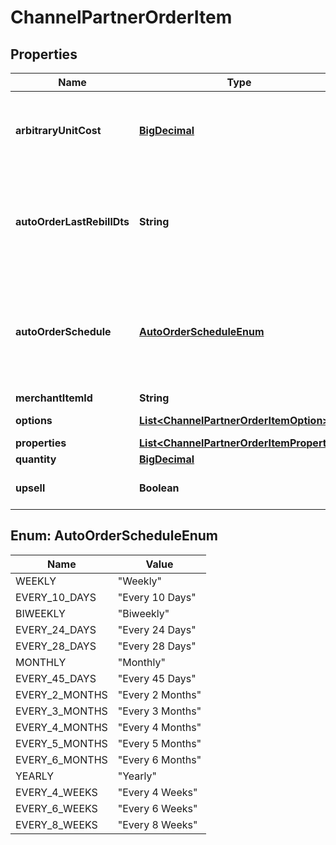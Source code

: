 
# ChannelPartnerOrderItem

## Properties
Name | Type | Description | Notes
------------ | ------------- | ------------- | -------------
**arbitraryUnitCost** | [**BigDecimal**](BigDecimal.md) | Arbitrary unit cost for this item that differs from the listed price |  [optional]
**autoOrderLastRebillDts** | **String** | Optional date/time of the last rebill if this item is part of an auto (recurring) order |  [optional]
**autoOrderSchedule** | [**AutoOrderScheduleEnum**](#AutoOrderScheduleEnum) | The frequency schedule for this item if this item is part of an auto (recurring) order |  [optional]
**merchantItemId** | **String** | Item ID |  [optional]
**options** | [**List&lt;ChannelPartnerOrderItemOption&gt;**](ChannelPartnerOrderItemOption.md) | Item options |  [optional]
**properties** | [**List&lt;ChannelPartnerOrderItemProperty&gt;**](ChannelPartnerOrderItemProperty.md) | Properties |  [optional]
**quantity** | [**BigDecimal**](BigDecimal.md) | Quantity |  [optional]
**upsell** | **Boolean** | True if this item was an upsell item. |  [optional]


<a name="AutoOrderScheduleEnum"></a>
## Enum: AutoOrderScheduleEnum
Name | Value
---- | -----
WEEKLY | &quot;Weekly&quot;
EVERY_10_DAYS | &quot;Every 10 Days&quot;
BIWEEKLY | &quot;Biweekly&quot;
EVERY_24_DAYS | &quot;Every 24 Days&quot;
EVERY_28_DAYS | &quot;Every 28 Days&quot;
MONTHLY | &quot;Monthly&quot;
EVERY_45_DAYS | &quot;Every 45 Days&quot;
EVERY_2_MONTHS | &quot;Every 2 Months&quot;
EVERY_3_MONTHS | &quot;Every 3 Months&quot;
EVERY_4_MONTHS | &quot;Every 4 Months&quot;
EVERY_5_MONTHS | &quot;Every 5 Months&quot;
EVERY_6_MONTHS | &quot;Every 6 Months&quot;
YEARLY | &quot;Yearly&quot;
EVERY_4_WEEKS | &quot;Every 4 Weeks&quot;
EVERY_6_WEEKS | &quot;Every 6 Weeks&quot;
EVERY_8_WEEKS | &quot;Every 8 Weeks&quot;



